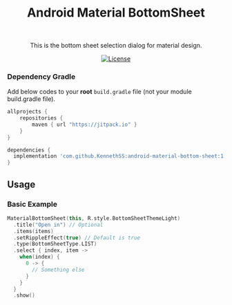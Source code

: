 <h1 align="center">Android Material BottomSheet</h1></br>

<p align="center">
This is the bottom sheet selection dialog for material design.

</p>

<p align="center">
  <a href="https://opensource.org/licenses/Apache-2.0"><img alt="License" src="https://img.shields.io/badge/License-Apache%202.0-blue.svg"/></a>
</p>

### Dependency Gradle 
Add below codes to your **root** `build.gradle` file (not your module build.gradle file).
```gradle
allprojects {
    repositories {
        maven { url "https://jitpack.io" }
    }
}
```

```gradle
dependencies {
  implementation 'com.github.KennethSS:android-material-bottom-sheet:1.1.0'
}
```


## Usage
### Basic Example
```kotlin
MaterialBottomSheet(this, R.style.BottomSheetThemeLight)
  .title("Open in") // Optional
  .items(items) 
  .setRippleEffect(true) // Default is true
  .type(BottomSheetType.LIST)
  .select { index, item ->
    when(index) {
      0 -> {
        // Something else
      }
    }
  }
  .show()
```
